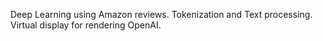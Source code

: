Deep Learning using Amazon reviews.
Tokenization and Text processing.
Virtual display for rendering OpenAI.
